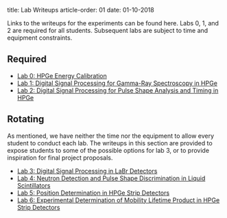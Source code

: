 title: Lab Writeups
article-order: 01
date: 01-10-2018

Links to the writeups for the experiments can be found here.
Labs 0, 1, and 2 are required for all students.
Subsequent labs are subject to time and equipment constraints.

## Required

 - [Lab 0: HPGe Energy Calibration]({filename}/downloads/lab0_writeup.pdf)
 - [Lab 1: Digital Signal Processing for Gamma-Ray Spectroscopy in HPGe]({filename}/downloads/lab1_writeup.pdf)
 - [Lab 2: Digital Signal Processing for Pulse Shape Analysis and Timing in HPGe]({filename}/downloads/lab2_writeup.pdf)

## Rotating

As mentioned, we have neither the time nor the equipment to allow every student
to conduct each lab.
The writeups in this section are provided to expose students to some of the
possible options for lab 3, or to provide inspiration for final project
proposals.

 - [Lab 3: Digital Signal Processing in LaBr Detectors]({filename}/downloads/lab3_writeup.pdf)  
 - [Lab 4: Neutron Detection and Pulse Shape Discrimination in Liquid Scintillators]({filename}/downloads/lab4_writeup.pdf)  
 - [Lab 5: Position Determination in HPGe Strip Detectors]({filename}/downloads/lab5_writeup.pdf)
 - [Lab 6: Experimental Determination of Mobility Lifetime Product in HPGe Strip Detectors]({filename}/downloads/lab6_writeup.pdf)
